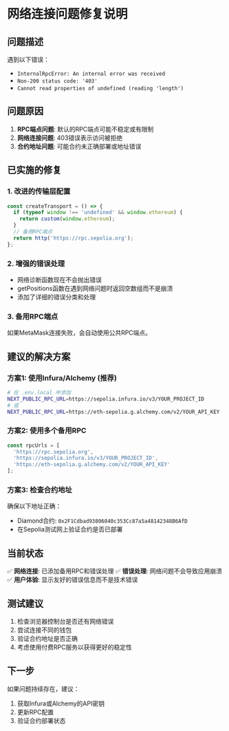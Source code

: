 # 网络连接问题修复说明

## 问题描述
遇到以下错误：
- `InternalRpcError: An internal error was received`
- `Non-200 status code: '403'`
- `Cannot read properties of undefined (reading 'length')`

## 问题原因
1. **RPC端点问题**: 默认的RPC端点可能不稳定或有限制
2. **网络连接问题**: 403错误表示访问被拒绝
3. **合约地址问题**: 可能合约未正确部署或地址错误

## 已实施的修复

### 1. 改进的传输层配置
```typescript
const createTransport = () => {
  if (typeof window !== 'undefined' && window.ethereum) {
    return custom(window.ethereum);
  }
  // 备用RPC端点
  return http('https://rpc.sepolia.org');
};
```

### 2. 增强的错误处理
- 网络诊断函数现在不会抛出错误
- getPositions函数在遇到网络问题时返回空数组而不是崩溃
- 添加了详细的错误分类和处理

### 3. 备用RPC端点
如果MetaMask连接失败，会自动使用公共RPC端点。

## 建议的解决方案

### 方案1: 使用Infura/Alchemy (推荐)
```bash
# 在 .env.local 中添加
NEXT_PUBLIC_RPC_URL=https://sepolia.infura.io/v3/YOUR_PROJECT_ID
# 或
NEXT_PUBLIC_RPC_URL=https://eth-sepolia.g.alchemy.com/v2/YOUR_API_KEY
```

### 方案2: 使用多个备用RPC
```typescript
const rpcUrls = [
  'https://rpc.sepolia.org',
  'https://sepolia.infura.io/v3/YOUR_PROJECT_ID',
  'https://eth-sepolia.g.alchemy.com/v2/YOUR_API_KEY'
];
```

### 方案3: 检查合约地址
确保以下地址正确：
- Diamond合约: `0x2F1Cdbad93806040c353Cc87a5a48142348B6AfD`
- 在Sepolia测试网上验证合约是否已部署

## 当前状态
✅ **网络连接**: 已添加备用RPC和错误处理
✅ **错误处理**: 网络问题不会导致应用崩溃
✅ **用户体验**: 显示友好的错误信息而不是技术错误

## 测试建议
1. 检查浏览器控制台是否还有网络错误
2. 尝试连接不同的钱包
3. 验证合约地址是否正确
4. 考虑使用付费RPC服务以获得更好的稳定性

## 下一步
如果问题持续存在，建议：
1. 获取Infura或Alchemy的API密钥
2. 更新RPC配置
3. 验证合约部署状态
